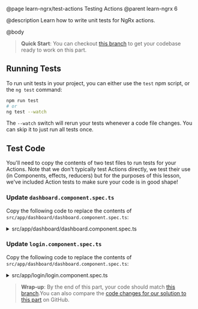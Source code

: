 @page learn-ngrx/test-actions Testing Actions
@parent learn-ngrx 6

@description Learn how to write unit tests for NgRx actions.

@body

> **Quick Start**: You can checkout [this branch](https://github.com/bitovi/angular-ngrx-chat/tree/dispatch-actions) to get your codebase ready to work on this part.

## Running Tests

To run unit tests in your project, you can either use the `test` npm script, or the `ng test` command:

```bash
npm run test
# or
ng test --watch
```

The `--watch` switch will rerun your tests whenever a code file changes. You can skip it to just run all tests once.


## Test Code

You'll need to copy the contents of two test files to run tests for your Actions. Note that we don't typically test Actions directly, we test their use (in Components, effects, reducers) but for the purposes of this lesson, we've included Action tests to make sure your code is in good shape!

### Update `dashboard.component.spec.ts` 

Copy the following code to replace the contents of `src/app/dashboard/dashboard.component.spec.ts`:

<details>
<summary>src/app/dashboard/dashboard.component.spec.ts</summary>
@sourceref ./dashboard.component.spec.ts
</details>

### Update `login.component.spec.ts`

Copy the following code to replace the contents of `src/app/dashboard/dashboard.component.spec.ts`:

<details>
<summary>src/app/login/login.component.spec.ts</summary>
@sourceref ./login.component.spec.ts
</details>

> **Wrap-up**: By the end of this part, your code should match [this branch](https://github.com/bitovi/angular-ngrx-chat/tree/test-actions).You can also compare the [code changes for our solution to this part](https://github.com/bitovi/angular-ngrx-chat/compare/dispatch-actions...test-actions) on GitHub.